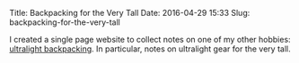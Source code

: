 Title: Backpacking for the Very Tall
Date: 2016-04-29 15:33
Slug: backpacking-for-the-very-tall

I created a single page website to collect notes on one of my other hobbies: [ultralight backpacking](http://www.ultratall-ultralight.com/). In particular, notes on ultralight gear for the very tall.